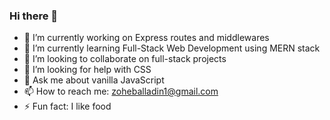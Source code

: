 ### Hi there 👋



- 🔭 I’m currently working on Express routes and middlewares
- 🌱 I’m currently learning Full-Stack Web Development using MERN stack
- 👯 I’m looking to collaborate on full-stack projects
- 🤔 I’m looking for help with CSS 
- 💬 Ask me about vanilla JavaScript
- 📫 How to reach me: zoheballadin1@gmail.com
- ⚡ Fun fact: I like food 

